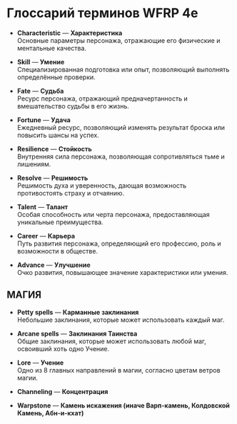 # Глоссарий терминов WFRP 4e

- **Characteristic** — **Характеристика**  
  Основные параметры персонажа, отражающие его физические и ментальные качества.

- **Skill** — **Умение**  
  Специализированная подготовка или опыт, позволяющий выполнять определённые проверки.

- **Fate** — **Судьба**  
  Ресурс персонажа, отражающий предначертанность и вмешательство судьбы в его жизнь.

- **Fortune** — **Удача**  
  Ежедневный ресурс, позволяющий изменять результат броска или повысить шансы на успех.

- **Resilience** — **Стойкость**  
  Внутренняя сила персонажа, позволяющая сопротивляться тьме и лишениям.

- **Resolve** — **Решимость**  
  Решимость духа и уверенность, дающая возможность противостоять страху и отчаянию.

- **Talent** — **Талант**  
  Особая способность или черта персонажа, предоставляющая уникальные преимущества.

- **Career** — **Карьера**  
  Путь развития персонажа, определяющий его профессию, роль и возможности в обществе.

- **Advance** — **Улучшение**  
  Очко развития, повышающее значение характеристики или умения.

## МАГИЯ
- **Petty spells** — **Карманные заклинания**  
  Небольшие заклинания, которые может использовать каждый маг.

- **Arcane spells** — **Заклинания Таинства**  
  Общие заклинания, которые может использовать любой маг, освоивший хоть одно Учение.

- **Lore** — **Учение**  
  Одно из 8 главных направлений в магии, согласно цветам ветров магии.
  
- **Channeling** — **Концентрация**  
  
- **Warpstone** — **Камень искажения (иначе Варп-камень, Колдовской Камень, Абн-и-кхат)**  

